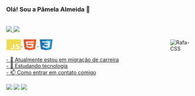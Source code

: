 ### Olá! Sou a Pâmela Almeida 👋<br><br>

  <div>
    <a href="https://github.com/PamelaAlmeidaj">
    <img loading="lazy" height="180em" src="https://github-readme-stats.vercel.app/api/top-langs/?username=PamelaAlmeidaj&layout=compact&langs_count=7&theme=dracula"/>
    <img loading="lazy" height="180em" src="https://github-readme-stats.vercel.app/api?username=PamelaAlmeidaj&show_icons=true&theme=dracula&include_all_commits=true&count_private=true"/>
</div>

<div style="display: inline_block"><br>
    <img align="center" alt="Rafa-Js" height="30" width="40"  src="https://raw.githubusercontent.com/devicons/devicon/master/icons/javascript/javascript-plain.svg">
    <img align="center" alt="Rafa-HTML" height="30" width="40" src="https://raw.githubusercontent.com/devicons/devicon/master/icons/html5/html5-original.svg">
    <img align="center" alt="Rafa-CSS" height="30" width="40" src="https://raw.githubusercontent.com/devicons/devicon/master/icons/css3/css3-original.svg">
<img align="right" alt="Rafa-CSS" height="90" width="60" src="https://github.com/PamelaAlmeidaj/PamelaAlmeidaj/assets/150084610/93fbe2b7-357b-4845-9584-08299d5e37d2"

 </div> <br><br>
 - 🔭 Atualmente estou em migração de carreira<br>
- 🌱 Estudando tecnologia <br>
 - 📫 Como entrar em contato comigo<br>
   <br>
  <div> 
  <a href="https://discord.com/channels/1098223952347807784/1167171205447553034" target="_blank"><img src="https://img.shields.io/badge/Discord-7289DA?style=for-the-badge&logo=discord&logoColor=white" target="_blank"></a> 
  <a href = "mailto:pamelaalmeidaj@gmail.com"><img src="https://img.shields.io/badge/-Gmail-%23333?style=for-the-badge&logo=gmail&logoColor=white" target="_blank"></a>
  <a href="https://www.linkedin.com/in/pamelaalmeidaj/" target="_blank"><img src="https://img.shields.io/badge/-LinkedIn-%230077B5?style=for-the-badge&logo=linkedin&logoColor=white" target="_blank"> 
  </a> 
   

</div>
